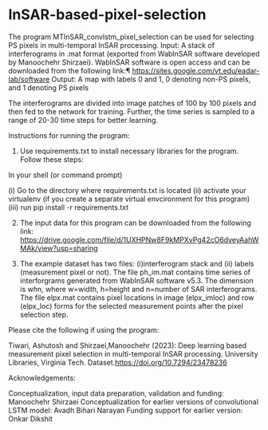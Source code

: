 # InSAR-based-pixel-selection
The program MTInSAR_convlstm_pixel_selection can be used for selecting PS pixels in multi-temporal InSAR processing.
Input: A stack of interferograms in .mat format (exported from WabInSAR software developed by Manoochehr Shirzaei). WabInSAR software is open access and can be downloaded from the following link:¶
https://sites.google.com/vt.edu/eadar-lab/software
Output: A map with labels 0 and 1, 0 denoting non-PS pixels, and 1 denoting PS pixels

The interferograms are divided into image patches of 100 by 100 pixels and then fed to the network for training. Further, the time series is sampled to a range of 20-30 time steps for better learning. 

Instructions for running the program:

1. Use requirements.txt to install necessary libraries for the program. Follow these steps:

In your shell (or command prompt)

(i) Go to the directory where requirements.txt is located
(ii) activate your virtualenv (if you create a separate virtual envcironment for this program)
(iii) run pip install -r requirements.txt 

2. The input data for this program can be downloaded from the following link:
https://drive.google.com/file/d/1UXHPNw8F9kMPXvPg42cO6dveyAahWMAk/view?usp=sharing

3. The example dataset has two files: (i)interferogram stack and (ii) labels (measurement pixel or not). The file ph_im.mat contains time series of interforgrams generated from WabInSAR software v5.3. The dimension is w*h*n, where w=width, h=height and n=number of SAR interferograms. The file elpx.mat contains pixel locations in image (elpx_imloc) and row (elpx_loc) forms for the selected measurement points after the pixel selection step.

Please cite the following if using the program:

Tiwari, Ashutosh and Shirzaei,Manoochehr (2023): Deep learning based measurement pixel selection in multi-temporal InSAR processing. University Libraries, Virginia Tech. Dataset.https://doi.org/10.7294/23478236

Acknowledgements:

Conceptualization, input data preparation, validation and funding: Manoochehr Shirzaei
Conceptualization for earlier versions of convolutional LSTM model: Avadh Bihari Narayan
Funding support for earlier version: Onkar Dikshit
